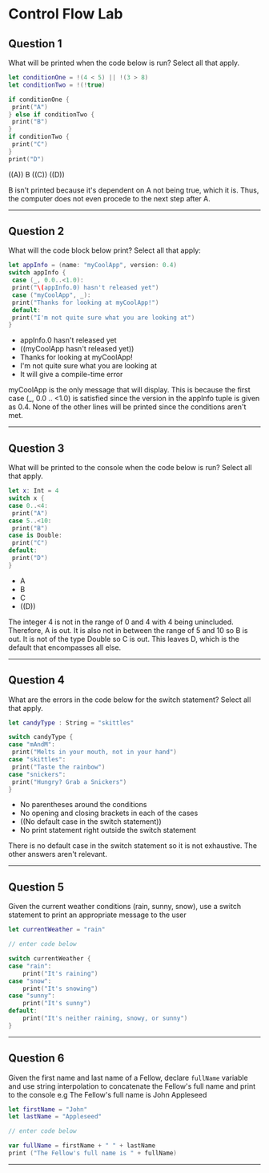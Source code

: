 # Control Flow Lab

## Question 1

What will be printed when the code below is run?  Select all that apply.

```swift
let conditionOne = !(4 < 5) || !(3 > 8)
let conditionTwo = !(!true)

if conditionOne {
 print("A")
} else if conditionTwo {
 print("B")
}
if conditionTwo {
 print("C")
}
print("D")
```
((A))
B
((C))
((D))

B isn't printed because it's dependent on A not being true, which it is. Thus, the computer does not even procede to the next step after A.
***
## Question 2

What will the code block below print?  Select all that apply:

```swift
let appInfo = (name: "myCoolApp", version: 0.4)
switch appInfo {
 case (_, 0.0..<1.0):
 print("\(appInfo.0) hasn't released yet")
 case ("myCoolApp", _):
 print("Thanks for looking at myCoolApp!")
 default:
 print("I'm not quite sure what you are looking at")
}
```

- appInfo.0 hasn't released yet
- ((myCoolApp hasn't released yet))
- Thanks for looking at myCoolApp!
- I'm not quite sure what you are looking at
- It will give a compile-time error


myCoolApp is the only message that will display. This is because the first case (_, 0.0 .. <1.0) is satisfied since the version in the appInfo tuple is given as 0.4. None of the other lines will be printed since the conditions aren't met.
***
## Question 3

What will be printed to the console when the code below is run?  Select all that apply.

```swift
let x: Int = 4
switch x {
case 0..<4:
 print("A")
case 5..<10:
 print("B")
case is Double:
 print("C")
default:
 print("D")
}
```

- A
- B
- C
- ((D))

The integer 4 is not in the range of 0 and 4 with 4 being unincluded. Therefore, A is out. It is also not in between the range of 5 and 10 so B is out. It is not of the type Double so C is out. This leaves D, which is the default that encompasses all else.
***
## Question 4

What are the errors in the code below for the switch statement? Select all that apply.

```swift
let candyType : String = "skittles"

switch candyType {
case "mAndM":
 print("Melts in your mouth, not in your hand")
case "skittles":
 print("Taste the rainbow")
case "snickers":
 print("Hungry? Grab a Snickers")
}
```

- No parentheses around the conditions
- No opening and closing brackets in each of the cases
- ((No default case in the switch statement))
- No print statement right outside the switch statement

There is no default case in the switch statement so it is not exhaustive. The other answers aren't relevant.
***
## Question 5

Given the current weather conditions (rain, sunny, snow), use a switch statement to print an appropriate message to the user

```swift
let currentWeather = "rain"

// enter code below

switch currentWeather {
case "rain":
    print("It's raining")
case "snow":
    print("It's snowing")
case "sunny":
    print("It's sunny")
default:
    print("It's neither raining, snowy, or sunny")
}

```

***
## Question 6

Given the first name and last name of a Fellow, declare `fullName` variable and use string interpolation to concatenate the Fellow's full name and print to the console e.g The Fellow's full name is John Appleseed

```swift
let firstName = "John"
let lastName = "Appleseed"

// enter code below

var fullName = firstName + " " + lastName
print ("The Fellow's full name is " + fullName)

```

***
